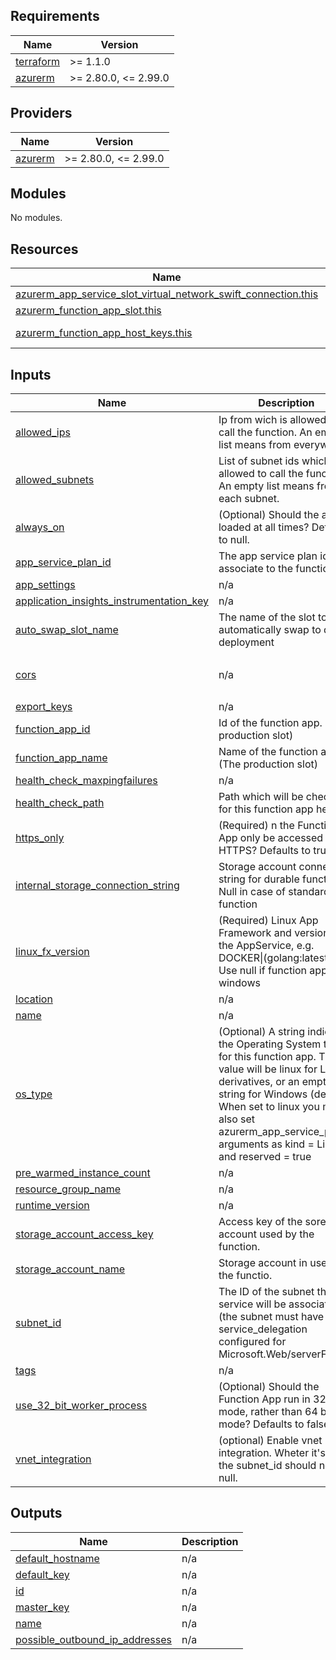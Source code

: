 <!-- markdownlint-disable -->
<!-- BEGINNING OF PRE-COMMIT-TERRAFORM DOCS HOOK -->
## Requirements

| Name | Version |
|------|---------|
| <a name="requirement_terraform"></a> [terraform](#requirement\_terraform) | >= 1.1.0 |
| <a name="requirement_azurerm"></a> [azurerm](#requirement\_azurerm) | >= 2.80.0, <= 2.99.0 |

## Providers

| Name | Version |
|------|---------|
| <a name="provider_azurerm"></a> [azurerm](#provider\_azurerm) | >= 2.80.0, <= 2.99.0 |

## Modules

No modules.

## Resources

| Name | Type |
|------|------|
| [azurerm_app_service_slot_virtual_network_swift_connection.this](https://registry.terraform.io/providers/hashicorp/azurerm/latest/docs/resources/app_service_slot_virtual_network_swift_connection) | resource |
| [azurerm_function_app_slot.this](https://registry.terraform.io/providers/hashicorp/azurerm/latest/docs/resources/function_app_slot) | resource |
| [azurerm_function_app_host_keys.this](https://registry.terraform.io/providers/hashicorp/azurerm/latest/docs/data-sources/function_app_host_keys) | data source |

## Inputs

| Name | Description | Type | Default | Required |
|------|-------------|------|---------|:--------:|
| <a name="input_allowed_ips"></a> [allowed\_ips](#input\_allowed\_ips) | Ip from wich is allowed to call the function. An empty list means from everywhere. | `list(string)` | `[]` | no |
| <a name="input_allowed_subnets"></a> [allowed\_subnets](#input\_allowed\_subnets) | List of subnet ids which are allowed to call the function. An empty list means from each subnet. | `list(string)` | `[]` | no |
| <a name="input_always_on"></a> [always\_on](#input\_always\_on) | (Optional) Should the app be loaded at all times? Defaults to null. | `bool` | `null` | no |
| <a name="input_app_service_plan_id"></a> [app\_service\_plan\_id](#input\_app\_service\_plan\_id) | The app service plan id to associate to the function. | `string` | `null` | no |
| <a name="input_app_settings"></a> [app\_settings](#input\_app\_settings) | n/a | `map(any)` | `{}` | no |
| <a name="input_application_insights_instrumentation_key"></a> [application\_insights\_instrumentation\_key](#input\_application\_insights\_instrumentation\_key) | n/a | `string` | n/a | yes |
| <a name="input_auto_swap_slot_name"></a> [auto\_swap\_slot\_name](#input\_auto\_swap\_slot\_name) | The name of the slot to automatically swap to during deployment | `string` | `null` | no |
| <a name="input_cors"></a> [cors](#input\_cors) | n/a | <pre>object({<br>    allowed_origins = list(string)<br>  })</pre> | `null` | no |
| <a name="input_export_keys"></a> [export\_keys](#input\_export\_keys) | n/a | `bool` | `false` | no |
| <a name="input_function_app_id"></a> [function\_app\_id](#input\_function\_app\_id) | Id of the function app. (The production slot) | `string` | n/a | yes |
| <a name="input_function_app_name"></a> [function\_app\_name](#input\_function\_app\_name) | Name of the function app. (The production slot) | `string` | n/a | yes |
| <a name="input_health_check_maxpingfailures"></a> [health\_check\_maxpingfailures](#input\_health\_check\_maxpingfailures) | n/a | `number` | `10` | no |
| <a name="input_health_check_path"></a> [health\_check\_path](#input\_health\_check\_path) | Path which will be checked for this function app health. | `string` | `null` | no |
| <a name="input_https_only"></a> [https\_only](#input\_https\_only) | (Required) n the Function App only be accessed via HTTPS? Defaults to true. | `bool` | `true` | no |
| <a name="input_internal_storage_connection_string"></a> [internal\_storage\_connection\_string](#input\_internal\_storage\_connection\_string) | Storage account connection string for durable functions. Null in case of standard function | `string` | `null` | no |
| <a name="input_linux_fx_version"></a> [linux\_fx\_version](#input\_linux\_fx\_version) | (Required) Linux App Framework and version for the AppService, e.g. DOCKER\|(golang:latest). Use null if function app is on windows | `string` | n/a | yes |
| <a name="input_location"></a> [location](#input\_location) | n/a | `string` | n/a | yes |
| <a name="input_name"></a> [name](#input\_name) | n/a | `string` | n/a | yes |
| <a name="input_os_type"></a> [os\_type](#input\_os\_type) | (Optional) A string indicating the Operating System type for this function app. This value will be linux for Linux derivatives, or an empty string for Windows (default). When set to linux you must also set azurerm\_app\_service\_plan arguments as kind = Linux and reserved = true | `string` | `null` | no |
| <a name="input_pre_warmed_instance_count"></a> [pre\_warmed\_instance\_count](#input\_pre\_warmed\_instance\_count) | n/a | `number` | `1` | no |
| <a name="input_resource_group_name"></a> [resource\_group\_name](#input\_resource\_group\_name) | n/a | `string` | n/a | yes |
| <a name="input_runtime_version"></a> [runtime\_version](#input\_runtime\_version) | n/a | `string` | `"~3"` | no |
| <a name="input_storage_account_access_key"></a> [storage\_account\_access\_key](#input\_storage\_account\_access\_key) | Access key of the sorege account used by the function. | `string` | `null` | no |
| <a name="input_storage_account_name"></a> [storage\_account\_name](#input\_storage\_account\_name) | Storage account in use by the functio. | `string` | n/a | yes |
| <a name="input_subnet_id"></a> [subnet\_id](#input\_subnet\_id) | The ID of the subnet the app service will be associated to (the subnet must have a service\_delegation configured for Microsoft.Web/serverFarms) | `string` | n/a | yes |
| <a name="input_tags"></a> [tags](#input\_tags) | n/a | `map(any)` | n/a | yes |
| <a name="input_use_32_bit_worker_process"></a> [use\_32\_bit\_worker\_process](#input\_use\_32\_bit\_worker\_process) | (Optional) Should the Function App run in 32 bit mode, rather than 64 bit mode? Defaults to false. | `bool` | `false` | no |
| <a name="input_vnet_integration"></a> [vnet\_integration](#input\_vnet\_integration) | (optional) Enable vnet integration. Wheter it's true the subnet\_id should not be null. | `bool` | `true` | no |

## Outputs

| Name | Description |
|------|-------------|
| <a name="output_default_hostname"></a> [default\_hostname](#output\_default\_hostname) | n/a |
| <a name="output_default_key"></a> [default\_key](#output\_default\_key) | n/a |
| <a name="output_id"></a> [id](#output\_id) | n/a |
| <a name="output_master_key"></a> [master\_key](#output\_master\_key) | n/a |
| <a name="output_name"></a> [name](#output\_name) | n/a |
| <a name="output_possible_outbound_ip_addresses"></a> [possible\_outbound\_ip\_addresses](#output\_possible\_outbound\_ip\_addresses) | n/a |
<!-- END OF PRE-COMMIT-TERRAFORM DOCS HOOK -->
